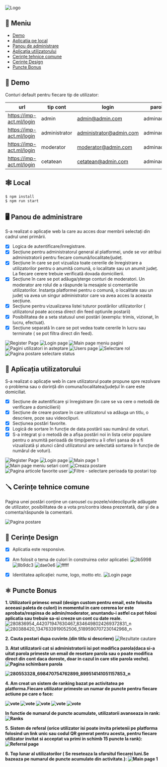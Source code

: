![Logo](https://imp-act.ml/static/media/logo-blackx.0235d1a7b00d2e0a61c7475f53cbe272.svg)

## :bookmark_tabs: Meniu

* [Demo](#demo)
* [Aplicatia pe local](#local)
* [Panou de administrare](#admin)
* [Aplicația utilizatorului](#user)
* [Cerințe tehnice comune](#tehnic)
* [Cerințe Design](#design)
* [Puncte Bonus](#bonus)

<div id="demo"></div>

## :dvd: Demo

Conturi default pentru fiecare tip de utilizator:

| url                      | tip cont       | login | parola |
| ------------------------ | -------------- | -------- |---------|
| https://imp-act.ml/login |admin  |  admin@admin.com   |adminadmin|
| https://imp-act.ml/login |administrator |  administrator@admin.com   |adminadmin|
| https://imp-act.ml/login |moderator  |  moderator@admin.com   |adminadmin|
| https://imp-act.ml/login |cetatean  |  cetatean@admin.com|adminadmin| 

<div id="local"></div>

## 🕸️ Local
```
$ npm install
$ npm run start
```

<div id="admin"></div>

## 🖥️ Panou de administrare

S-a realizat o aplicație web la care au acces doar membrii selectați din cadrul unei primării. 

- [x] Logica de autentificare/înregistrare. 
- [x] Secțiune pentru administratorul general al platformei, unde se vor
atribui administratorii pentru fiecare comună/localitate/județ.
- [x] Secțiune în care se pot vizualiza toate cererile de înregistrare a
utilizatorilor pentru o anumită comună, o localitate sau un anumit
județ. La fiecare cerere trebuie verificată dovada domicilierii. 
- [x] Secțiune în care se pot adăuga/șterge conturi de moderatori. Un
moderator are rolul de a răspunde la mesajele si comentariile
utilizatorilor. Instanța platformei pentru o comună, o localitate sau un
județ va avea un singur administrator care va avea acces la aceasta
secțiune. 
- [x] Secțiune pentru vizualizarea listei tuturor postărilor utilizatorilor ( utilizatorul poate accesa direct din feed optiunile postarii)
- [x] Posibilitatea de a seta statusul unei postări (exemplu: trimis, vizionat,
în lucru, efectuat).  
- [x] Secțiune separată în care se pot vedea toate cererile în lucru sau
terminate ( se pot filtra direct din feed).

![Register Page](https://user-images.githubusercontent.com/48189025/168477070-76ae8784-eac0-4e63-8acd-a2b9cc96c6ab.png)
![Login page](https://user-images.githubusercontent.com/48189025/168477074-6458dbdd-8a8f-4762-8c69-ae3209709b77.png)
![Main page meniu pagini](https://user-images.githubusercontent.com/48189025/168477303-6a5488a0-76b2-4a8c-b6da-f25e838d5d37.png)
![Pagini utilizatori in asteptare](https://user-images.githubusercontent.com/48189025/168477096-6db0aed0-67d0-4e9f-94fe-8e4c85668ce8.png)
![Users page](https://user-images.githubusercontent.com/48189025/168477136-af6147de-901e-4d75-aa54-f54109154234.png)
![Selectare rol](https://user-images.githubusercontent.com/48189025/168477201-af1ecb16-8bb3-48f7-9fc3-4aabca7eb9e9.png)
![Pagina postare selectare status](https://user-images.githubusercontent.com/48189025/168477362-213c2b02-af81-44ed-805c-742add280d36.png)

<div id="user"></div>


## 📱 Aplicația utilizatorului

S-a realizat o aplicație web în care
utilizatorul poate propune spre rezolvare o problema sau o dorință din
comuna/localitatea/județul în care este domiciliat.
<br/>
<div></div>

- [x] Secțiune de autentificare și înregistrare (în care se va cere o metodă
de verificare a domicilierii)
- [x] Secțiune de creare postare în care utilizatorul va adăuga un titlu, o
descriere, poze sau videoclipuri.
- [x] Secțiunea postări favorite. 
- [x] Logică de sortare în funcție de data postării sau numărul de voturi.
- [x] S-a integrat și o metodă de a afișa postări noi in lista celor populare
pentru o anumită perioadă de timp(pentru a îi oferi șansa de a fi
vizualizată și atunci când utilizatorul are selectată sortarea în funcție
de numărul de voturi). 

![Register Page](https://user-images.githubusercontent.com/48189025/168477438-b9cc3a52-ac29-4479-87ff-b0e274e45068.png)
![Login page](https://user-images.githubusercontent.com/48189025/168477447-81a4c077-c37c-4dfa-b197-98a305b583c8.png)
![Main page 1](https://user-images.githubusercontent.com/48189025/168477564-c3af8eea-b4b0-4c49-980a-8b7d6153c671.png)
![Main page meniu setari cont](https://user-images.githubusercontent.com/48189025/168477598-5f9b4667-bffe-402f-bff6-2bd722ea382f.png)
![Creaza postare](https://user-images.githubusercontent.com/48189025/168477455-fdcd724c-1ad2-4e81-abc4-3411d8ed6610.png)
![Pagina articole favorite user](https://user-images.githubusercontent.com/48189025/168477467-bd7b1bcc-af4c-4c0a-866a-438dac6ef0c8.png)
![Filtre - selectare perioada tip postari top](https://user-images.githubusercontent.com/48189025/168477495-cdfb5964-0541-4c76-bdc7-df929c82e689.png)

<div id="tehnic"></div>

## 🪛 Cerințe tehnice comune
Pagina unei postări conține un carousel cu
pozele/videoclipurile adăugate de utilizator, posibilitatea de a vota
pro/contra ideea prezentată, dar și de a comenta/răspunde la
comentarii.

![Pagina postare](https://user-images.githubusercontent.com/48189025/168477679-3bdf55fd-ba6b-4457-9a1b-765120d1068e.png)

<div id="design"></div>

## 🌈 Cerințe Design

- [x] Aplicatia este responsive.
- [x] Am folosit o tema de culori în construirea celor aplicatiei: 
![3b5998](https://img.shields.io/static/v1?label=&message=3b5998&color=3b5998)
![8b9dc3](https://img.shields.io/static/v1?label=&message=8b9dc3&color=8b9dc3)
![dae0e6](https://img.shields.io/static/v1?label=&message=dae0e6&color=dae0e6)
![fffff](https://img.shields.io/static/v1?label=&message=fffff&color=ffffff)

- [x] Identitatea aplicației: nume, logo, motto etc. 
![Login page](https://user-images.githubusercontent.com/48189025/168478763-7236f1ef-f0c9-4b4e-8d84-aebc568e54e7.png)

<div id="bonus"></div>

## ⚛️ Puncte Bonus

<b>1. Utilizatorii primesc email (design custom pentru email, este folosita aceeasi paleta de culori) in momentul in care cererea lor este aprobata/respinsa de admin/moderator, anuntandu-i astfel ca pot folosi aplicatia sau trebuie sa-si creeze un cont cu date reale.</b>
![280836954_442071947630467_8346498024269372831_n](https://user-images.githubusercontent.com/48189025/168479521-4b9e6319-0644-4073-9819-c0d8c813f2e0.png)
![280388420_1347633919052506_5189590707230142968_n](https://user-images.githubusercontent.com/48189025/168479527-1f3b4890-ccb2-4be3-abf1-301ebe541890.png)


<b>2. Cauta postari dupa cuvinte.(din titlu si descriere)</b> ![Rezultate cautare](https://user-images.githubusercontent.com/48189025/168479282-87f2ddd1-58da-4803-84fc-6ef8042657a9.png)

<b>3. <b>Atat utilizatorii cat si administratorii isi pot modifica parola(daca si-a uitat parola primeste un email de resetare parola sau o poate modifica direct din cont daca doreste, doar in cazul in care stie parola veche).</b>
![Pagina schimbare parola](https://user-images.githubusercontent.com/48189025/168479591-a33d4bb0-8c0f-41a0-b581-8f54f8c9ea8f.png)

![280553328_698470754762899_899514141051157853_n](https://user-images.githubusercontent.com/48189025/168479579-b7921147-a963-478c-b583-6d51701438be.png)


<b>4. Am creat un sistem de ranking bazat pe activitatea pe platforma.Fiecare utilizator primeste un numar de puncte pentru fiecare actiune pe care o face:</b>
  
![vote](https://img.shields.io/badge/Like%2FDislike-1%20pct-brightgreen)
![vote](https://img.shields.io/badge/Adauga%20postare%20la%20favorite-2%20pct-brightgreen)
![vote](https://img.shields.io/badge/Adauga%20comentariu-3%20pct-brightgreen)
![vote](https://img.shields.io/badge/Adauga%20postare-10%20pct-brightgreen)
![vote](https://img.shields.io/badge/Invita%20pe%20cineva%20care%20este%20acceptat%20pe%20platforma-15%20pct-brightgreen)


<b>In functie de numarul de puncte acumulate, utilizatorii avanseaza in rank: </b>
![Ranks](https://user-images.githubusercontent.com/48189025/168479963-1d66974e-1448-4237-8595-d09fed1e036f.png?style=centerme)

<b>5. Sistem de referal (orice utilizator isi poate invita prietenii pe platforma folosind un link unic sau codul QR generat pentru acesta, pentru fiecare utilizator invitat si acceptat va primi in schimb 15 puncte la rank): </b>
![Referral page](https://user-images.githubusercontent.com/48189025/168480611-6ace1085-a39c-4988-84c3-eef10e46e164.png)

<b>6. Top lunar al utilizatorilor ( Se reseteaza la sfarsitul fiecarei luni.Se bazeaza pe numarul de puncte acumulate din activitate.):
  ![Main page 1](https://user-images.githubusercontent.com/48189025/168480740-e8c4488d-68ea-477e-9e86-92b58127d500.png)
  

